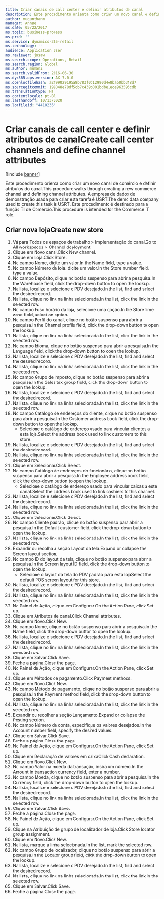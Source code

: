 ```yaml
---
title: Criar canais de call center e definir atributos de canal
description: Este procedimento orienta como criar um novo canal e definir atributos do canal.
author: mugunthanm
manager: AnnBe
ms.date: 05/22/2017
ms.topic: business-process
ms.prod: ''
ms.service: dynamics-365-retail
ms.technology: ''
audience: Application User
ms.reviewer: josaw
ms.search.scope: Operations, Retail
ms.search.region: Global
ms.author: mumani
ms.search.validFrom: 2016-06-30
ms.dyn365.ops.version: AX 7.0.0
ms.openlocfilehash: a2f99029195a8b783f0d12990d4e8bab0bb348d7
ms.sourcegitcommit: 199848e78df5cb7c439b001bdbe1ece963593cdb
ms.translationtype: HT
ms.contentlocale: pt-BR
ms.lasthandoff: 10/13/2020
ms.locfileid: "4410235"
---
```

# <a name="create-call-center-channels-and-define-channel-attributes"></a><span data-ttu-id="11223-103">Criar canais de call center e definir atributos de canal</span><span class="sxs-lookup"><span data-stu-id="11223-103">Create call center channels and define channel attributes</span></span>

[!include [banner](../includes/banner.md)]

<span data-ttu-id="11223-104">Este procedimento orienta como criar um novo canal de comércio e definir atributos do canal.</span><span class="sxs-lookup"><span data-stu-id="11223-104">This procedure walks through creating a new commerce channel and defining channel attributes.</span></span> <span data-ttu-id="11223-105">A empresa de dados de demonstração usada para criar esta tarefa é USRT.</span><span class="sxs-lookup"><span data-stu-id="11223-105">The demo data company used to create this task is USRT.</span></span> <span data-ttu-id="11223-106">Este procedimento é destinado para a função TI de Comércio.</span><span class="sxs-lookup"><span data-stu-id="11223-106">This procedure is intended for the Commerce IT role.</span></span>


## <a name="create-new-store"></a><span data-ttu-id="11223-107">Criar nova loja</span><span class="sxs-lookup"><span data-stu-id="11223-107">Create new store</span></span>
1. <span data-ttu-id="11223-108">Vá para Todos os espaços de trabalho > Implementação do canal.</span><span class="sxs-lookup"><span data-stu-id="11223-108">Go to All workspaces > Channel deployment.</span></span>
2. <span data-ttu-id="11223-109">Clique em Novo canal.</span><span class="sxs-lookup"><span data-stu-id="11223-109">Click New channel.</span></span>
3. <span data-ttu-id="11223-110">Clique em Loja.</span><span class="sxs-lookup"><span data-stu-id="11223-110">Click Store.</span></span>
4. <span data-ttu-id="11223-111">No campo Nome, digite um valor.</span><span class="sxs-lookup"><span data-stu-id="11223-111">In the Name field, type a value.</span></span>
5. <span data-ttu-id="11223-112">No campo Número da loja, digite um valor.</span><span class="sxs-lookup"><span data-stu-id="11223-112">In the Store number field, type a value.</span></span>
6. <span data-ttu-id="11223-113">No campo Depósito, clique no botão suspenso para abrir a pesquisa.</span><span class="sxs-lookup"><span data-stu-id="11223-113">In the Warehouse field, click the drop-down button to open the lookup.</span></span>
7. <span data-ttu-id="11223-114">Na lista, localize e selecione o PDV desejado.</span><span class="sxs-lookup"><span data-stu-id="11223-114">In the list, find and select the desired record.</span></span>
8. <span data-ttu-id="11223-115">Na lista, clique no link na linha selecionada.</span><span class="sxs-lookup"><span data-stu-id="11223-115">In the list, click the link in the selected row.</span></span>
9. <span data-ttu-id="11223-116">No campo Fuso horário da loja, selecione uma opção.</span><span class="sxs-lookup"><span data-stu-id="11223-116">In the Store time zone field, select an option.</span></span>
10. <span data-ttu-id="11223-117">No campo Perfil do canal, clique no botão suspenso para abrir a pesquisa.</span><span class="sxs-lookup"><span data-stu-id="11223-117">In the Channel profile field, click the drop-down button to open the lookup.</span></span>
11. <span data-ttu-id="11223-118">Na lista, clique no link na linha selecionada.</span><span class="sxs-lookup"><span data-stu-id="11223-118">In the list, click the link in the selected row.</span></span>
12. <span data-ttu-id="11223-119">No campo Idioma, clique no botão suspenso para abrir a pesquisa.</span><span class="sxs-lookup"><span data-stu-id="11223-119">In the Language field, click the drop-down button to open the lookup.</span></span>
13. <span data-ttu-id="11223-120">Na lista, localize e selecione o PDV desejado.</span><span class="sxs-lookup"><span data-stu-id="11223-120">In the list, find and select the desired record.</span></span>
14. <span data-ttu-id="11223-121">Na lista, clique no link na linha selecionada.</span><span class="sxs-lookup"><span data-stu-id="11223-121">In the list, click the link in the selected row.</span></span>
15. <span data-ttu-id="11223-122">No campo Grupo de imposto, clique no botão suspenso para abrir a pesquisa.</span><span class="sxs-lookup"><span data-stu-id="11223-122">In the Sales tax group field, click the drop-down button to open the lookup.</span></span>
16. <span data-ttu-id="11223-123">Na lista, localize e selecione o PDV desejado.</span><span class="sxs-lookup"><span data-stu-id="11223-123">In the list, find and select the desired record.</span></span>
17. <span data-ttu-id="11223-124">Na lista, clique no link na linha selecionada.</span><span class="sxs-lookup"><span data-stu-id="11223-124">In the list, click the link in the selected row.</span></span>
18. <span data-ttu-id="11223-125">No campo Catálogo de endereços do cliente, clique no botão suspenso para abrir a pesquisa.</span><span class="sxs-lookup"><span data-stu-id="11223-125">In the Customer address book field, click the drop-down button to open the lookup.</span></span>
    * <span data-ttu-id="11223-126">Selecione o catálogo de endereço usado para vincular clientes a esta loja.</span><span class="sxs-lookup"><span data-stu-id="11223-126">Select the address book used to link customers to this store.</span></span>  
19. <span data-ttu-id="11223-127">Na lista, localize e selecione o PDV desejado.</span><span class="sxs-lookup"><span data-stu-id="11223-127">In the list, find and select the desired record.</span></span>
20. <span data-ttu-id="11223-128">Na lista, clique no link na linha selecionada.</span><span class="sxs-lookup"><span data-stu-id="11223-128">In the list, click the link in the selected row.</span></span>
21. <span data-ttu-id="11223-129">Clique em Selecionar.</span><span class="sxs-lookup"><span data-stu-id="11223-129">Click Select.</span></span>
22. <span data-ttu-id="11223-130">No campo Catálogo de endereços do funcionário, clique no botão suspenso para abrir a pesquisa.</span><span class="sxs-lookup"><span data-stu-id="11223-130">In the Employee address book field, click the drop-down button to open the lookup.</span></span>
    * <span data-ttu-id="11223-131">Selecione o catálogo de endereço usado para vincular caixas a este canal.</span><span class="sxs-lookup"><span data-stu-id="11223-131">Select the address book used to link cashiers to this channel.</span></span>  
23. <span data-ttu-id="11223-132">Na lista, localize e selecione o PDV desejado.</span><span class="sxs-lookup"><span data-stu-id="11223-132">In the list, find and select the desired record.</span></span>
24. <span data-ttu-id="11223-133">Na lista, clique no link na linha selecionada.</span><span class="sxs-lookup"><span data-stu-id="11223-133">In the list, click the link in the selected row.</span></span>
25. <span data-ttu-id="11223-134">Clique em Selecionar.</span><span class="sxs-lookup"><span data-stu-id="11223-134">Click Select.</span></span>
26. <span data-ttu-id="11223-135">No campo Cliente padrão, clique no botão suspenso para abrir a pesquisa.</span><span class="sxs-lookup"><span data-stu-id="11223-135">In the Default customer field, click the drop-down button to open the lookup.</span></span>
27. <span data-ttu-id="11223-136">Na lista, clique no link na linha selecionada.</span><span class="sxs-lookup"><span data-stu-id="11223-136">In the list, click the link in the selected row.</span></span>
28. <span data-ttu-id="11223-137">Expandir ou recolha a seção Layout da tela.</span><span class="sxs-lookup"><span data-stu-id="11223-137">Expand or collapse the Screen layout section.</span></span>
29. <span data-ttu-id="11223-138">No campo ID do layout da tela, clique no botão suspenso para abrir a pesquisa.</span><span class="sxs-lookup"><span data-stu-id="11223-138">In the Screen layout ID field, click the drop-down button to open the lookup.</span></span>
    * <span data-ttu-id="11223-139">Selecione o layout da tela do PDV padrão para esta loja</span><span class="sxs-lookup"><span data-stu-id="11223-139">Select the default POS screen layout for this store.</span></span>  
30. <span data-ttu-id="11223-140">Na lista, localize e selecione o PDV desejado.</span><span class="sxs-lookup"><span data-stu-id="11223-140">In the list, find and select the desired record.</span></span>
31. <span data-ttu-id="11223-141">Na lista, clique no link na linha selecionada.</span><span class="sxs-lookup"><span data-stu-id="11223-141">In the list, click the link in the selected row.</span></span>
32. <span data-ttu-id="11223-142">No Painel de Ação, clique em Configurar.</span><span class="sxs-lookup"><span data-stu-id="11223-142">On the Action Pane, click Set up.</span></span>
33. <span data-ttu-id="11223-143">Clique em Atributos de canal.</span><span class="sxs-lookup"><span data-stu-id="11223-143">Click Channel attributes.</span></span>
34. <span data-ttu-id="11223-144">Clique em Novo.</span><span class="sxs-lookup"><span data-stu-id="11223-144">Click New.</span></span>
35. <span data-ttu-id="11223-145">No campo Nome, clique no botão suspenso para abrir a pesquisa.</span><span class="sxs-lookup"><span data-stu-id="11223-145">In the Name field, click the drop-down button to open the lookup.</span></span>
36. <span data-ttu-id="11223-146">Na lista, localize e selecione o PDV desejado.</span><span class="sxs-lookup"><span data-stu-id="11223-146">In the list, find and select the desired record.</span></span>
37. <span data-ttu-id="11223-147">Na lista, clique no link na linha selecionada.</span><span class="sxs-lookup"><span data-stu-id="11223-147">In the list, click the link in the selected row.</span></span>
38. <span data-ttu-id="11223-148">Clique em Salvar.</span><span class="sxs-lookup"><span data-stu-id="11223-148">Click Save.</span></span>
39. <span data-ttu-id="11223-149">Feche a página.</span><span class="sxs-lookup"><span data-stu-id="11223-149">Close the page.</span></span>
40. <span data-ttu-id="11223-150">No Painel de Ação, clique em Configurar.</span><span class="sxs-lookup"><span data-stu-id="11223-150">On the Action Pane, click Set up.</span></span>
41. <span data-ttu-id="11223-151">Clique em Métodos de pagamento.</span><span class="sxs-lookup"><span data-stu-id="11223-151">Click Payment methods.</span></span>
42. <span data-ttu-id="11223-152">Clique em Novo.</span><span class="sxs-lookup"><span data-stu-id="11223-152">Click New.</span></span>
43. <span data-ttu-id="11223-153">No campo Método de pagamento, clique no botão suspenso para abrir a pesquisa.</span><span class="sxs-lookup"><span data-stu-id="11223-153">In the Payment method field, click the drop-down button to open the lookup.</span></span>
44. <span data-ttu-id="11223-154">Na lista, clique no link na linha selecionada.</span><span class="sxs-lookup"><span data-stu-id="11223-154">In the list, click the link in the selected row.</span></span>
45. <span data-ttu-id="11223-155">Expandir ou recolher a seção Lançamento.</span><span class="sxs-lookup"><span data-stu-id="11223-155">Expand or collapse the Posting section.</span></span>
46. <span data-ttu-id="11223-156">No campo Número da conta, especifique os valores desejados.</span><span class="sxs-lookup"><span data-stu-id="11223-156">In the Account number field, specify the desired values.</span></span>
47. <span data-ttu-id="11223-157">Clique em Salvar.</span><span class="sxs-lookup"><span data-stu-id="11223-157">Click Save.</span></span>
48. <span data-ttu-id="11223-158">Feche a página.</span><span class="sxs-lookup"><span data-stu-id="11223-158">Close the page.</span></span>
49. <span data-ttu-id="11223-159">No Painel de Ação, clique em Configurar.</span><span class="sxs-lookup"><span data-stu-id="11223-159">On the Action Pane, click Set up.</span></span>
50. <span data-ttu-id="11223-160">Clique em Declaração de valores em caixa</span><span class="sxs-lookup"><span data-stu-id="11223-160">Click Cash declaration.</span></span>
51. <span data-ttu-id="11223-161">Clique em Novo.</span><span class="sxs-lookup"><span data-stu-id="11223-161">Click New.</span></span>
52. <span data-ttu-id="11223-162">No campo Valor na moeda da transação, insira um número.</span><span class="sxs-lookup"><span data-stu-id="11223-162">In the Amount in transaction currency field, enter a number.</span></span>
53. <span data-ttu-id="11223-163">No campo Moeda, clique no botão suspenso para abrir a pesquisa.</span><span class="sxs-lookup"><span data-stu-id="11223-163">In the Currency field, click the drop-down button to open the lookup.</span></span>
54. <span data-ttu-id="11223-164">Na lista, localize e selecione o PDV desejado.</span><span class="sxs-lookup"><span data-stu-id="11223-164">In the list, find and select the desired record.</span></span>
55. <span data-ttu-id="11223-165">Na lista, clique no link na linha selecionada.</span><span class="sxs-lookup"><span data-stu-id="11223-165">In the list, click the link in the selected row.</span></span>
56. <span data-ttu-id="11223-166">Clique em Salvar.</span><span class="sxs-lookup"><span data-stu-id="11223-166">Click Save.</span></span>
57. <span data-ttu-id="11223-167">Feche a página.</span><span class="sxs-lookup"><span data-stu-id="11223-167">Close the page.</span></span>
58. <span data-ttu-id="11223-168">No Painel de Ação, clique em Configurar.</span><span class="sxs-lookup"><span data-stu-id="11223-168">On the Action Pane, click Set up.</span></span>
59. <span data-ttu-id="11223-169">Clique na Atribuição de grupo de localizador de loja.</span><span class="sxs-lookup"><span data-stu-id="11223-169">Click Store locator group assignment.</span></span>
60. <span data-ttu-id="11223-170">Clique em Novo.</span><span class="sxs-lookup"><span data-stu-id="11223-170">Click New.</span></span>
61. <span data-ttu-id="11223-171">Na lista, marque a linha selecionada.</span><span class="sxs-lookup"><span data-stu-id="11223-171">In the list, mark the selected row.</span></span>
62. <span data-ttu-id="11223-172">No campo Grupo de localizador, clique no botão suspenso para abrir a pesquisa.</span><span class="sxs-lookup"><span data-stu-id="11223-172">In the Locator group field, click the drop-down button to open the lookup.</span></span>
63. <span data-ttu-id="11223-173">Na lista, localize e selecione o PDV desejado.</span><span class="sxs-lookup"><span data-stu-id="11223-173">In the list, find and select the desired record.</span></span>
64. <span data-ttu-id="11223-174">Na lista, clique no link na linha selecionada.</span><span class="sxs-lookup"><span data-stu-id="11223-174">In the list, click the link in the selected row.</span></span>
65. <span data-ttu-id="11223-175">Clique em Salvar.</span><span class="sxs-lookup"><span data-stu-id="11223-175">Click Save.</span></span>
66. <span data-ttu-id="11223-176">Feche a página.</span><span class="sxs-lookup"><span data-stu-id="11223-176">Close the page.</span></span>

